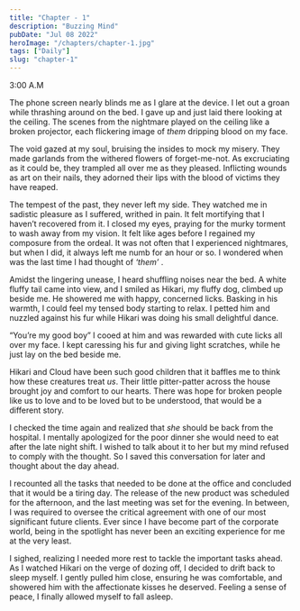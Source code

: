 ```yaml
---
title: "Chapter - 1"
description: "Buzzing Mind"
pubDate: "Jul 08 2022"
heroImage: "/chapters/chapter-1.jpg"
tags: ["Daily"]
slug: "chapter-1"
---
```


3:00 A.M

The phone screen nearly blinds me as I glare at the device. I let out a groan while thrashing around on the bed. I gave up and just laid there looking at the ceiling. The scenes from the nightmare played on the ceiling like a broken projector, each flickering image of _them_ dripping blood on my face.

The void gazed at my soul, bruising the insides to mock my misery. They made garlands from the withered flowers of forget-me-not. As excruciating as it could be, they trampled all over me as they pleased. Inflicting wounds as art on their nails, they adorned their lips with the blood of victims they have reaped.

The tempest of the past, they never left my side. They watched me in sadistic pleasure as I suffered, writhed in pain. It felt mortifying that I haven’t recovered from it. I closed my eyes, praying for the murky torment to wash away from my vision. It felt like ages before I regained my composure from the ordeal. It was not often that I experienced nightmares, but when I did, it always left me numb for an hour or so. I wondered when was the last time I had thought of _‘them’_ .

Amidst the lingering unease, I heard shuffling noises near the bed. A white fluffy tail came into view, and I smiled as Hikari, my fluffy dog, climbed up beside me. He showered me with happy, concerned licks. Basking in his warmth, I could feel my tensed body starting to relax. I petted him and nuzzled against his fur while Hikari was doing his small delightful dance.

“You’re my good boy” I cooed at him and was rewarded with cute licks all over my face. I kept caressing his fur and giving light scratches, while he just lay on the bed beside me.

Hikari and Cloud have been such good children that it baffles me to think how these creatures treat _us_. Their little pitter-patter across the house brought joy and comfort to our hearts. There was hope for broken people like us to love and to be loved but to be understood, that would be a different story.

I checked the time again and realized that _she_  should be back from the hospital. I mentally apologized for the poor dinner she would need to eat after the late night shift. I wished to talk about it to her but my mind refused to comply with the thought. So I saved this conversation for later and thought about the day ahead.

I recounted all the tasks that needed to be done at the office and concluded that it would be a tiring day. The release of the new product was scheduled for the afternoon, and the last meeting was set for the evening. In between, I was required to oversee the critical agreement with one of our most significant future clients. Ever since I have become part of the corporate world, being in the spotlight has never been an exciting experience for me at the very least.

I sighed, realizing I needed more rest to tackle the important tasks ahead. As I watched Hikari on the verge of dozing off, I decided to drift back to sleep myself. I gently pulled him close, ensuring he was comfortable, and showered him with the affectionate kisses he deserved. Feeling a sense of peace, I finally allowed myself to fall asleep.
